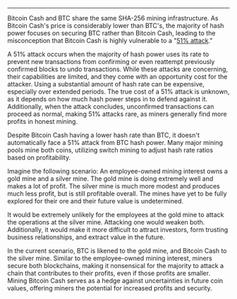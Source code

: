 ---
Bitcoin Cash and BTC share the same SHA-256 mining infrastructure. As Bitcoin Cash's price is considerably lower than BTC's, the majority of hash power focuses on securing BTC rather than Bitcoin Cash, leading to the misconception that Bitcoin Cash is highly vulnerable to a "[51% attack](https://learnmeabitcoin.com/technical/51-attack)."

A 51% attack occurs when the majority of hash power uses its rate to prevent new transactions from confirming or even reattempt previously confirmed blocks to undo transactions. While these attacks are concerning, their capabilities are limited, and they come with an opportunity cost for the attacker. Using a substantial amount of hash rate can be expensive, especially over extended periods. The true cost of a 51% attack is unknown, as it depends on how much hash power steps in to defend against it. Additionally, when the attack concludes, unconfirmed transactions can proceed as normal, making 51% attacks rare, as miners generally find more profits in honest mining.

Despite Bitcoin Cash having a lower hash rate than BTC, it doesn't automatically face a 51% attack from BTC hash power. Many major mining pools mine both coins, utilizing switch mining to adjust hash rate ratios based on profitability. 

Imagine the following scenario: An employee-owned mining interest owns a gold mine and a silver mine. The gold mine is doing extremely well and makes a lot of profit. The silver mine is much more modest and produces much less profit, but is still profitable overall. The mines have yet to be fully explored for their ore and their future value is undetermined. 

It would be extremely unlikely for the employees at the gold mine to attack the operations at the silver mine. Attacking one would weaken both. Additionally, it would make it more difficult to attract investors, form trusting business relationships, and extract value in the future.

In the current scenario, BTC is likened to the gold mine, and Bitcoin Cash to the silver mine. Similar to the employee-owned mining interest, miners secure both blockchains, making it nonsensical for the majority to attack a chain that contributes to their profits, even if those profits are smaller. Mining Bitcoin Cash serves as a hedge against uncertainties in future coin values, offering miners the potential for increased profits and security.